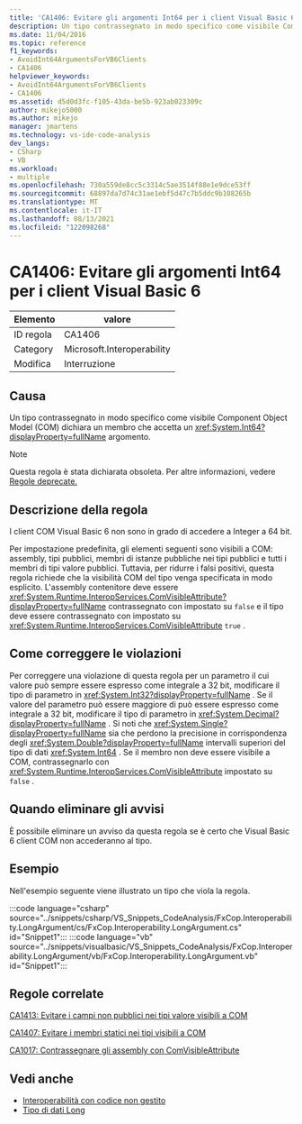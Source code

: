 ```yaml
---
title: 'CA1406: Evitare gli argomenti Int64 per i client Visual Basic 6'
description: Un tipo contrassegnato in modo specifico come visibile Component Object Model (COM) dichiara un membro che accetta un argomento System.Int64.
ms.date: 11/04/2016
ms.topic: reference
f1_keywords:
- AvoidInt64ArgumentsForVB6Clients
- CA1406
helpviewer_keywords:
- AvoidInt64ArgumentsForVB6Clients
- CA1406
ms.assetid: d5d0d3fc-f105-43da-be5b-923ab023309c
author: mikejo5000
ms.author: mikejo
manager: jmartens
ms.technology: vs-ide-code-analysis
dev_langs:
- CSharp
- VB
ms.workload:
- multiple
ms.openlocfilehash: 730a559de8cc5c3314c5ae3514f88e1e9dce53ff
ms.sourcegitcommit: 68897da7d74c31ae1ebf5d47c7b5ddc9b108265b
ms.translationtype: MT
ms.contentlocale: it-IT
ms.lasthandoff: 08/13/2021
ms.locfileid: "122098268"
---
```

# <a name="ca1406-avoid-int64-arguments-for-visual-basic-6-clients"></a>CA1406: Evitare gli argomenti Int64 per i client Visual Basic 6

|Elemento|valore|
|-|-|
|ID regola|CA1406|
|Category|Microsoft.Interoperability|
|Modifica|Interruzione|

## <a name="cause"></a>Causa
Un tipo contrassegnato in modo specifico come visibile Component Object Model (COM) dichiara un membro che accetta un <xref:System.Int64?displayProperty=fullName> argomento.

> [!NOTE]
> Questa regola è stata dichiarata obsoleta. Per altre informazioni, vedere [Regole deprecate.](fxcop-unported-deprecated-rules.md)

## <a name="rule-description"></a>Descrizione della regola
I client COM Visual Basic 6 non sono in grado di accedere a Integer a 64 bit.

Per impostazione predefinita, gli elementi seguenti sono visibili a COM: assembly, tipi pubblici, membri di istanze pubbliche nei tipi pubblici e tutti i membri di tipi valore pubblici. Tuttavia, per ridurre i falsi positivi, questa regola richiede che la visibilità COM del tipo venga specificata in modo esplicito. L'assembly contenitore deve essere <xref:System.Runtime.InteropServices.ComVisibleAttribute?displayProperty=fullName> contrassegnato con impostato su `false` e il tipo deve essere contrassegnato con impostato su <xref:System.Runtime.InteropServices.ComVisibleAttribute> `true` .

## <a name="how-to-fix-violations"></a>Come correggere le violazioni
Per correggere una violazione di questa regola per un parametro il cui valore può sempre essere espresso come integrale a 32 bit, modificare il tipo di parametro in <xref:System.Int32?displayProperty=fullName> . Se il valore del parametro può essere maggiore di può essere espresso come integrale a 32 bit, modificare il tipo di parametro in <xref:System.Decimal?displayProperty=fullName> . Si noti che <xref:System.Single?displayProperty=fullName> sia che perdono la precisione in corrispondenza degli <xref:System.Double?displayProperty=fullName> intervalli superiori del tipo di dati <xref:System.Int64> . Se il membro non deve essere visibile a COM, contrassegnarlo con <xref:System.Runtime.InteropServices.ComVisibleAttribute> impostato su `false` .

## <a name="when-to-suppress-warnings"></a>Quando eliminare gli avvisi
È possibile eliminare un avviso da questa regola se è certo che Visual Basic 6 client COM non accederanno al tipo.

## <a name="example"></a>Esempio
Nell'esempio seguente viene illustrato un tipo che viola la regola.

:::code language="csharp" source="../snippets/csharp/VS_Snippets_CodeAnalysis/FxCop.Interoperability.LongArgument/cs/FxCop.Interoperability.LongArgument.cs" id="Snippet1":::
:::code language="vb" source="../snippets/visualbasic/VS_Snippets_CodeAnalysis/FxCop.Interoperability.LongArgument/vb/FxCop.Interoperability.LongArgument.vb" id="Snippet1":::

## <a name="related-rules"></a>Regole correlate
[CA1413: Evitare i campi non pubblici nei tipi valore visibili a COM](../code-quality/ca1413.md)

[CA1407: Evitare i membri statici nei tipi visibili a COM](../code-quality/ca1407.md)

[CA1017: Contrassegnare gli assembly con ComVisibleAttribute](/dotnet/fundamentals/code-analysis/quality-rules/ca1017)

## <a name="see-also"></a>Vedi anche

- [Interoperabilità con codice non gestito](/dotnet/framework/interop/index)
- [Tipo di dati Long](/dotnet/visual-basic/language-reference/data-types/long-data-type)
